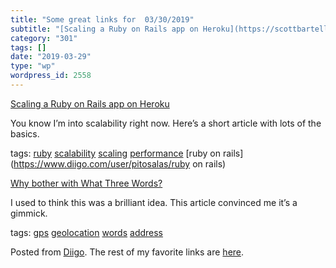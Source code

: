 ```yaml
---
title: "Some great links for  03/30/2019"
subtitle: "[Scaling a Ruby on Rails app on Heroku](https://scottbartell.com/2019/03/26/how-to-scale-ruby-on-rai..."
category: "301"
tags: []
date: "2019-03-29"
type: "wp"
wordpress_id: 2558
---
```

[Scaling a Ruby on Rails app on Heroku](https://scottbartell.com/2019/03/26/how-to-scale-ruby-on-rails-app-on-heroku/) 

You know I’m into scalability right now. Here’s a short article with lots of the basics. 

 tags: [ruby](https://www.diigo.com/user/pitosalas/ruby) [scalability](https://www.diigo.com/user/pitosalas/scalability) [scaling](https://www.diigo.com/user/pitosalas/scaling) [performance](https://www.diigo.com/user/pitosalas/performance) [ruby on rails](https://www.diigo.com/user/pitosalas/ruby on rails)

 [Why bother with What Three Words?](https://shkspr.mobi/blog/2019/03/why-bother-with-what-three-words/) 

I used to think this was a brilliant idea. This article convinced me it’s a gimmick. 

 tags: [gps](https://www.diigo.com/user/pitosalas/gps) [geolocation](https://www.diigo.com/user/pitosalas/geolocation) [words](https://www.diigo.com/user/pitosalas/words) [address](https://www.diigo.com/user/pitosalas/address)

Posted from [Diigo](https://www.diigo.com). The rest of my favorite links are [here](https://www.diigo.com/user/pitosalas).